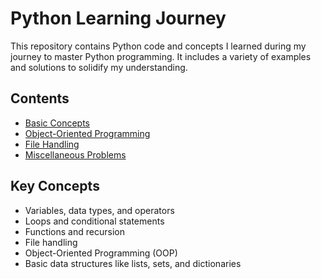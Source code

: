# Python Learning Journey

This repository contains Python code and concepts I learned during my journey to master Python programming. It includes a variety of examples and solutions to solidify my understanding.

## Contents
- [Basic Concepts](./Basic_Concepts/)
- [Object-Oriented Programming](./OOP/)
- [File Handling](./File_Handling/)
- [Miscellaneous Problems](./Misc_Problems/)

## Key Concepts
- Variables, data types, and operators
- Loops and conditional statements
- Functions and recursion
- File handling
- Object-Oriented Programming (OOP)
- Basic data structures like lists, sets, and dictionaries

